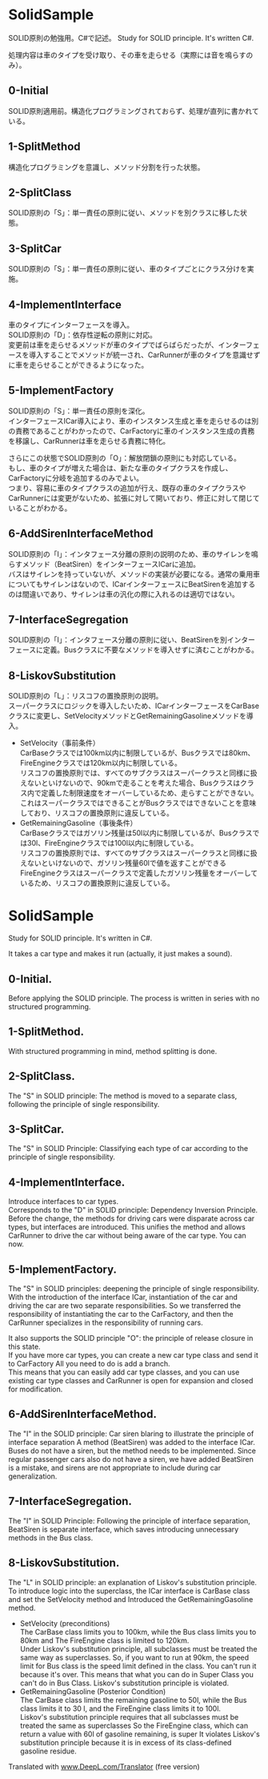 # SolidSample
SOLID原則の勉強用。C#で記述。
Study for SOLID principle. It's written C#.

処理内容は車のタイプを受け取り、その車を走らせる（実際には音を鳴らすのみ）。

## 0-Initial
SOLID原則適用前。構造化プログラミングされておらず、処理が直列に書かれている。

## 1-SplitMethod
構造化プログラミングを意識し、メソッド分割を行った状態。

## 2-SplitClass
SOLID原則の「S」：単一責任の原則に従い、メソッドを別クラスに移した状態。

## 3-SplitCar
SOLID原則の「S」：単一責任の原則に従い、車のタイプごとにクラス分けを実施。

## 4-ImplementInterface
車のタイプにインターフェースを導入。  
SOLID原則の「D」：依存性逆転の原則に対応。  
変更前は車を走らせるメソッドが車のタイプでばらばらだったが、インターフェースを導入することでメソッドが統一され、CarRunnerが車のタイプを意識せずに車を走らせることができるようになった。

## 5-ImplementFactory
SOLID原則の「S」：単一責任の原則を深化。  
インターフェースICar導入により、車のインスタンス生成と車を走らせるのは別の責務であることがわかったので、CarFactoryに車のインスタンス生成の責務を移譲し、CarRunnerは車を走らせる責務に特化。

さらにこの状態でSOLID原則の「O」：解放閉鎖の原則にも対応している。  
もし、車のタイプが増えた場合は、新たな車のタイプクラスを作成し、CarFactoryに分岐を追加するのみでよい。  
つまり、容易に車のタイプクラスの追加が行え、既存の車のタイプクラスやCarRunnerには変更がないため、拡張に対して開いており、修正に対して閉じていることがわかる。

## 6-AddSirenInterfaceMethod
SOLID原則の「I」：インタフェース分離の原則の説明のため、車のサイレンを鳴らすメソッド（BeatSiren）をインターフェースICarに追加。  
バスはサイレンを持っていないが、メソッドの実装が必要になる。通常の乗用車についてもサイレンはないので、ICarインターフェースにBeatSirenを追加するのは間違いであり、サイレンは車の汎化の際に入れるのは適切ではない。  

## 7-InterfaceSegregation
SOLID原則の「I」：インタフェース分離の原則に従い、BeatSirenを別インターフェースに定義。Busクラスに不要なメソッドを導入せずに済むことがわかる。

## 8-LiskovSubstitution
SOLID原則の「L」：リスコフの置換原則の説明。  
スーパークラスにロジックを導入したいため、ICarインターフェースをCarBaseクラスに変更し、SetVelocityメソッドとGetRemainingGasolineメソッドを導入。  
* SetVelocity（事前条件）  
  CarBaseクラスでは100km以内に制限しているが、Busクラスでは80km、FireEngineクラスでは120km以内に制限している。  
  リスコフの置換原則では、すべてのサブクラスはスーパークラスと同様に扱えないといけないので、90kmで走ることを考えた場合、Busクラスはクラス内で定義した制限速度をオーバーしているため、走らすことができない。これはスーパークラスではできることがBusクラスではできないことを意味しており、リスコフの置換原則に違反している。
* GetRemainingGasoline（事後条件）  
  CarBaseクラスではガソリン残量は50l以内に制限しているが、Busクラスでは30l、FireEngineクラスでは100l以内に制限している。  
  リスコフの置換原則では、すべてのサブクラスはスーパークラスと同様に扱えないといけないので、ガソリン残量60lで値を返すことができるFireEngineクラスはスーパークラスで定義したガソリン残量をオーバーしているため、リスコフの置換原則に違反している。


# SolidSample
Study for SOLID principle. It's written in C#.

It takes a car type and makes it run (actually, it just makes a sound).

## 0-Initial.
Before applying the SOLID principle. The process is written in series with no structured programming.

## 1-SplitMethod.
With structured programming in mind, method splitting is done.

## 2-SplitClass.
The "S" in SOLID principle: The method is moved to a separate class, following the principle of single responsibility.

## 3-SplitCar.
The "S" in SOLID Principle: Classifying each type of car according to the principle of single responsibility.

## 4-ImplementInterface.
Introduce interfaces to car types.  
Corresponds to the "D" in SOLID principle: Dependency Inversion Principle.  
Before the change, the methods for driving cars were disparate across car types, but interfaces are introduced. This unifies the method and allows CarRunner to drive the car without being aware of the car type. You can now.

## 5-ImplementFactory.
The "S" in SOLID principles: deepening the principle of single responsibility.  
With the introduction of the interface ICar, instantiation of the car and driving the car are two separate responsibilities. So we transferred the responsibility of instantiating the car to the CarFactory, and then the CarRunner specializes in the responsibility of running cars.

It also supports the SOLID principle "O": the principle of release closure in this state.  
If you have more car types, you can create a new car type class and send it to CarFactory All you need to do is add a branch.  
This means that you can easily add car type classes, and you can use existing car type classes and CarRunner is open for expansion and closed for modification.

## 6-AddSirenInterfaceMethod.
The "I" in the SOLID principle: Car siren blaring to illustrate the principle of interface separation A method (BeatSiren) was added to the interface ICar.  
Buses do not have a siren, but the method needs to be implemented. Since regular passenger cars also do not have a siren, we have added BeatSiren is a mistake, and sirens are not appropriate to include during car generalization.  

## 7-InterfaceSegregation.
The "I" in SOLID Principle: Following the principle of interface separation, BeatSiren is separate interface, which saves introducing unnecessary methods in the Bus class.

## 8-LiskovSubstitution.
The "L" in SOLID principle: an explanation of Liskov's substitution principle.  
To introduce logic into the superclass, the ICar interface is CarBase class and set the SetVelocity method and Introduced the GetRemainingGasoline method.  
* SetVelocity (preconditions)  
  The CarBase class limits you to 100km, while the Bus class limits you to 80km and The FireEngine class is limited to 120km.  
  Under Liskov's substitution principle, all subclasses must be treated the same way as superclasses. So, if you want to run at 90km, the speed limit for Bus class is the speed limit defined in the class. You can't run it because it's over. This means that what you can do in Super Class you can't do in Bus Class. Liskov's substitution principle is violated.
* GetRemainingGasoline (Posterior Condition)  
  The CarBase class limits the remaining gasoline to 50l, while the Bus class limits it to 30 l, and the FireEngine class limits it to 100l.  
  Liskov's substitution principle requires that all subclasses must be treated the same as superclasses So the FireEngine class, which can return a value with 60l of gasoline remaining, is super It violates Liskov's substitution principle because it is in excess of its class-defined gasoline residue.

Translated with www.DeepL.com/Translator (free version)